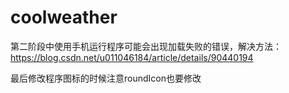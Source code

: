 # coolweather
第二阶段中使用手机运行程序可能会出现加载失败的错误，解决方法：https://blog.csdn.net/u011046184/article/details/90440194

最后修改程序图标的时候注意roundIcon也要修改
